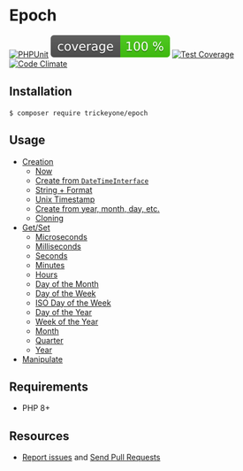 Epoch
=====

[![PHPUnit](https://github.com/trickeyone/epoch/actions/workflows/unit-tests.yml/badge.svg)](https://github.com/trickeyone/epoch/actions/workflows/unit-tests.yml)
![code coverage badge](https://raw.githubusercontent.com/trickeyone/epoch/gh-images/coverage.svg)
[![Test Coverage](https://codeclimate.com/github/trickeyone/epoch/badges/coverage.svg)](https://codeclimate.com/github/trickeyone/epoch/coverage)
[![Code Climate](https://codeclimate.com/github/trickeyone/epoch/badges/gpa.svg)](https://codeclimate.com/github/trickeyone/epoch)

## Installation
```shell
$ composer require trickeyone/epoch
```

## Usage
- [Creation](docs/creation/01-creation.md)
  - [Now](docs/creation/01-creation.md#now)
  - [Create from `DateTimeInterface`](docs/creation/01-creation.md#datetimeinterface)
  - [String + Format](docs/creation/01-creation.md#strings)
  - [Unix Timestamp](docs/creation/01-creation.md#unix-timestamp)
  - [Create from year, month, day, etc.](docs/creation/01-creation.md#specific-values)
  - [Cloning](docs/creation/01-creation.md#cloning)
- [Get/Set](docs/01-get-set.md)
  - [Microseconds](docs/01-get-set.md#microseconds)
  - [Milliseconds](docs/01-get-set.md#milliseconds)
  - [Seconds](docs/01-get-set.md#seconds)
  - [Minutes](docs/01-get-set.md#minutes)
  - [Hours](docs/01-get-set.md#hours)
  - [Day of the Month](docs/01-get-set.md#day-of-the-month)
  - [Day of the Week](docs/01-get-set.md#day-of-the-week)
  - [ISO Day of the Week](docs/01-get-set.md#iso-day-of-the-week)
  - [Day of the Year](docs/01-get-set.md#day-of-the-year)
  - [Week of the Year](docs/01-get-set.md#week-of-the-year)
  - [Month](docs/01-get-set.md#month)
  - [Quarter](docs/01-get-set.md#quarter)
  - [Year](docs/01-get-set.md#year)
- [Manipulate](docs/02-manipulate.md)

Requirements
-----------
* PHP 8+

Resources
---------

* [Report issues](https://github.com/trickeyone/epoch/issues) and
  [Send Pull Requests](https://github.com/trickeyone/epoch/pulls)
